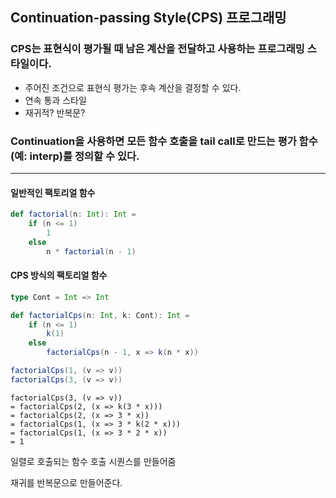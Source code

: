 ## Continuation-passing Style(CPS) 프로그래밍
### CPS는 표현식이 평가될 때 남은 계산을 전달하고 사용하는 프로그래밍 스타일이다.
- 주어진 조건으로 표현식 평가는 후속 계산을 결정할 수 있다.
- 연속 통과 스타일
- 재귀적? 반복문?

### Continuation을 사용하면 모든 함수 호출을 tail call로 만드는 평가 함수(예: interp)를 정의할 수 있다.
---
#### 일반적인 팩토리얼 함수
```scala
def factorial(n: Int): Int = 
	if (n <= 1) 
		1 
	else 
		n * factorial(n - 1)
```

#### CPS 방식의 팩토리얼 함수
```scala
type Cont = Int => Int

def factorialCps(n: Int, k: Cont): Int = 
	if (n <= 1) 
		k(1) 
	else 
		factorialCps(n - 1, x => k(n * x))

factorialCps(1, (v => v))
factorialCps(3, (v => v))
```

```
factorialCps(3, (v => v))
= factorialCps(2, (x => k(3 * x)))
= factorialCps(2, (x => 3 * x))
= factorialCps(1, (x => 3 * k(2 * x)))
= factorialCps(1, (x => 3 * 2 * x))
= 1
```

일렬로 호출되는 함수 호출 시퀀스를 만들어줌

재귀를 반복문으로 만들어준다.